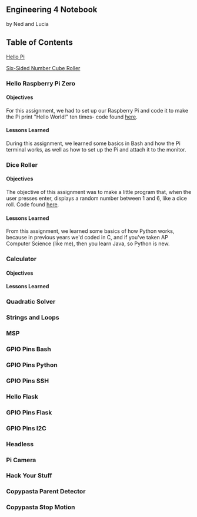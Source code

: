 ## Engineering 4 Notebook
by Ned and Lucia

## Table of Contents
[Hello Pi](#hello-raspberry-pi-zero)

[Six-Sided Number Cube Roller](#dice-roller)

### Hello Raspberry Pi Zero
#### Objectives
For this assignment, we had to set up our Raspberry Pi and code it to make the Pi print "Hello World!" ten times- code found [here](https://github.com/lcrosby13/Engineering_4_Notebook/blob/master/Scripts/LED_Blink.sh).

#### Lessons Learned
During this assignment, we learned some basics in Bash and how the Pi terminal works, as well as how to set up the Pi and attach it to the monitor. 

### Dice Roller
#### Objectives
The objective of this assignment was to make a little program that, when the user presses enter, displays a random number between 1 and 6, like a dice roll. Code found [here](https://github.com/lcrosby13/Engineering_4_Notebook/blob/master/Python/DiceRoller.py).

#### Lessons Learned
From this assignment, we learned some basics of how Python works, because in previous years we'd coded in C, and if you've taken AP Computer Science (like me), then you learn Java, so Python is new. 

### Calculator
#### Objectives


#### Lessons Learned


### Quadratic Solver

### Strings and Loops

### MSP

### GPIO Pins Bash

### GPIO Pins Python

### GPIO Pins SSH

### Hello Flask

### GPIO Pins Flask

### GPIO Pins I2C

### Headless

### Pi Camera

### Hack Your Stuff

### Copypasta Parent Detector

### Copypasta Stop Motion
